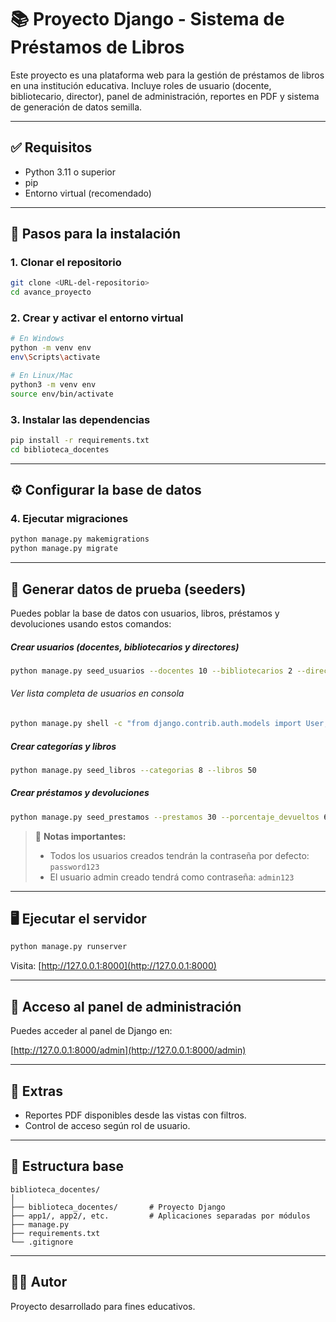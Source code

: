 # 📚 Proyecto Django - Sistema de Préstamos de Libros

Este proyecto es una plataforma web para la gestión de préstamos de libros en una institución educativa. Incluye roles de usuario (docente, bibliotecario, director), panel de administración, reportes en PDF y sistema de generación de datos semilla.

---

## ✅ Requisitos

- Python 3.11 o superior
- pip
- Entorno virtual (recomendado)

---

## 🚀 Pasos para la instalación

### 1. Clonar el repositorio

```bash
git clone <URL-del-repositorio>
cd avance_proyecto
```

### 2. Crear y activar el entorno virtual

```bash
# En Windows
python -m venv env
env\Scripts\activate

# En Linux/Mac
python3 -m venv env
source env/bin/activate
```

### 3. Instalar las dependencias

```bash
pip install -r requirements.txt
cd biblioteca_docentes
```

---

## ⚙️ Configurar la base de datos

### 4. Ejecutar migraciones

```bash
python manage.py makemigrations
python manage.py migrate
```

---

## 🌱 Generar datos de prueba (seeders)

Puedes poblar la base de datos con usuarios, libros, préstamos y devoluciones usando estos comandos:

##### Crear usuarios (docentes, bibliotecarios y directores)
```bash
python manage.py seed_usuarios --docentes 10 --bibliotecarios 2 --directores 1
```
###### Ver lista completa de usuarios en consola
```bash
python manage.py shell -c "from django.contrib.auth.models import User; print('\n'.join([f'{u.username} - {u.perfil.get_cargo_display()}' for u in User.objects.all()]))"
```

##### Crear categorías y libros
```bash
python manage.py seed_libros --categorias 8 --libros 50
```

##### Crear préstamos y devoluciones
```bash
python manage.py seed_prestamos --prestamos 30 --porcentaje_devueltos 60 --porcentaje_retrasados 20
```

> 🔐 **Notas importantes:**
> - Todos los usuarios creados tendrán la contraseña por defecto: `password123`
> - El usuario admin creado tendrá como contraseña: `admin123`

---

## 🖥️ Ejecutar el servidor

```bash
python manage.py runserver
```

Visita: [http://127.0.0.1:8000](http://127.0.0.1:8000)

---

## 🔐 Acceso al panel de administración

Puedes acceder al panel de Django en:

[http://127.0.0.1:8000/admin](http://127.0.0.1:8000/admin)

---

## 🧪 Extras

- Reportes PDF disponibles desde las vistas con filtros.
- Control de acceso según rol de usuario.

---

## 📁 Estructura base

```
biblioteca_docentes/
│
├── biblioteca_docentes/       # Proyecto Django
├── app1/, app2/, etc.         # Aplicaciones separadas por módulos
├── manage.py
├── requirements.txt
└── .gitignore
```

---

## 🧑‍💻 Autor

Proyecto desarrollado para fines educativos.
